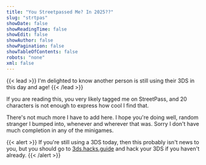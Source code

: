 ```yaml
---
title: "You Streetpassed Me? In 2025??"
slug: "strtpas"
showDate: false
showReadingTime: false
showEdit: false
showAuthor: false
showPagination: false
showTableOfContents: false
robots: "none"
xml: false
---
```


{{< lead >}}
I'm delighted to know another person is still using their 3DS in this day and age!
{{< /lead >}}

If you are reading this, you very likely tagged me on StreetPass, and 20 characters is not enough to express how cool I find that.

There's not much more I have to add here. I hope you're doing well, random stranger I bumped into, whenever and wherever that was. Sorry I don't have much completion in any of the minigames.

{{< alert >}}
If you're still using a 3DS today, then this probably isn't news to you, but you should go to [3ds.hacks.guide](https://3ds.hacks.guide/) and hack your 3DS if you haven't already.
{{< /alert >}}